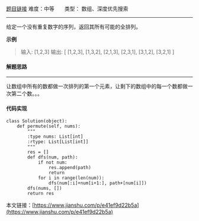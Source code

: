  [题目链接](https://leetcode-cn.com/problems/permutations/)
难度：中等          &nbsp;&nbsp;&nbsp;&nbsp;&nbsp;&nbsp;类型：  数组、深度优先搜索
***
 
给定一个没有重复数字的序列，返回其所有可能的全排列。
 
**示例**
> 输入: [1,2,3]
输出:
[
  [1,2,3],
  [1,3,2],
  [2,1,3],
  [2,3,1],
  [3,1,2],
  [3,2,1]
]

 
#### 解题思路
***
让数组中所有的数都做一次排列的第一个元素，让剩下的数组中的每一个数都做一次第二个数。。。
 



#### 代码实现
```
class Solution(object):
    def permute(self, nums):
        """
        :type nums: List[int]
        :rtype: List[List[int]]
        """
        res = []
        def dfs(num, path):
            if not num:
                res.append(path)
                return
            for i in range(len(num)):
                dfs(num[:i]+num[i+1:], path+[num[i]])
        dfs(nums, [])
        return res 
```

本文链接：[https://www.jianshu.com/p/e41ef9d22b5a](https://www.jianshu.com/p/e41ef9d22b5a)
